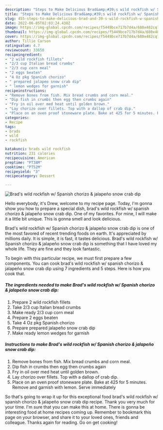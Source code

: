 ```yaml
---
description: "Steps to Make Delicious Brad&amp;#39;s wild rockfish w/ Spanish chorizo &amp;amp; jalapeño snow crab dip"
title: "Steps to Make Delicious Brad&amp;#39;s wild rockfish w/ Spanish chorizo &amp;amp; jalapeño snow crab dip"
slug: 455-steps-to-make-delicious-brad-and-39-s-wild-rockfish-w-spanish-chorizo-and-amp-jalapeno-snow-crab-dip
date: 2022-06-05T02:03:24.438Z
image: https://img-global.cpcdn.com/recipes/f5449bce717b7d4a/680x482cq70/brads-wild-rockfish-w-spanish-chorizo-jalapeno-snow-crab-dip-recipe-main-photo.jpg
thumbnail: https://img-global.cpcdn.com/recipes/f5449bce717b7d4a/680x482cq70/brads-wild-rockfish-w-spanish-chorizo-jalapeno-snow-crab-dip-recipe-main-photo.jpg
cover: https://img-global.cpcdn.com/recipes/f5449bce717b7d4a/680x482cq70/brads-wild-rockfish-w-spanish-chorizo-jalapeno-snow-crab-dip-recipe-main-photo.jpg
author: Tillie Carson
ratingvalue: 4.7
reviewcount: 33650
recipeingredient:
- "2 wild rockfish fillets"
- "2/3 cup Italian bread crumbs"
- "2/3 cup corn meal"
- "2 eggs beaten"
- "4 Oz pkg Spanish chorizo"
- " prepared jalapeo snow crab dip"
- " lemon wedges for garnish"
recipeinstructions:
- "Remove bones from fish. Mix bread crumbs and corn meal."
- "Dip fish in crumbs then egg then crumbs again"
- "Fry in oil over med heat until golden brown."
- "Lay chorizo over fillets. Top with a dallop of crab dip."
- "Place on an oven proof stoneware plate. Bake at 425 for 5 minutes. Remove and garnish with lemon. Serve immediately"
categories:
- Recipe
tags:
- brads
- wild
- rockfish

katakunci: brads wild rockfish 
nutrition: 231 calories
recipecuisine: American
preptime: "PT38M"
cooktime: "PT52M"
recipeyield: "3"
recipecategory: Dessert

---
```



![Brad&#39;s wild rockfish w/ Spanish chorizo &amp; jalapeño snow crab dip](https://img-global.cpcdn.com/recipes/f5449bce717b7d4a/680x482cq70/brads-wild-rockfish-w-spanish-chorizo-jalapeno-snow-crab-dip-recipe-main-photo.jpg)

Hello everybody, it's Drew, welcome to my recipe page. Today, I'm gonna show you how to prepare a special dish, brad&#39;s wild rockfish w/ spanish chorizo &amp; jalapeño snow crab dip. One of my favorites. For mine, I will make it a little bit unique. This is gonna smell and look delicious.

Brad&#39;s wild rockfish w/ Spanish chorizo &amp; jalapeño snow crab dip is one of the most favored of recent trending foods on earth. It's appreciated by millions daily. It is simple, it is fast, it tastes delicious. Brad&#39;s wild rockfish w/ Spanish chorizo &amp; jalapeño snow crab dip is something that I have loved my whole life. They are fine and they look fantastic.




To begin with this particular recipe, we must first prepare a few components. You can cook brad&#39;s wild rockfish w/ spanish chorizo &amp; jalapeño snow crab dip using 7 ingredients and 5 steps. Here is how you cook that.

<!--inarticleads1-->

##### The ingredients needed to make Brad&#39;s wild rockfish w/ Spanish chorizo &amp; jalapeño snow crab dip:

1. Prepare 2 wild rockfish fillets
1. Take 2/3 cup Italian bread crumbs
1. Make ready 2/3 cup corn meal
1. Prepare 2 eggs beaten
1. Take 4 Oz pkg Spanish chorizo
1. Prepare  prepared jalapeño snow crab dip
1. Make ready  lemon wedges for garnish




<!--inarticleads2-->

##### Instructions to make Brad&#39;s wild rockfish w/ Spanish chorizo &amp; jalapeño snow crab dip:

1. Remove bones from fish. Mix bread crumbs and corn meal.
1. Dip fish in crumbs then egg then crumbs again
1. Fry in oil over med heat until golden brown.
1. Lay chorizo over fillets. Top with a dallop of crab dip.
1. Place on an oven proof stoneware plate. Bake at 425 for 5 minutes. Remove and garnish with lemon. Serve immediately




So that's going to wrap it up for this exceptional food brad&#39;s wild rockfish w/ spanish chorizo &amp; jalapeño snow crab dip recipe. Thank you very much for your time. I'm sure that you can make this at home. There is gonna be interesting food at home recipes coming up. Remember to bookmark this page on your browser, and share it to your loved ones, friends and colleague. Thanks again for reading. Go on get cooking!
